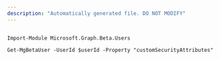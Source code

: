 ```yaml
---
description: "Automatically generated file. DO NOT MODIFY"
---
```


```powershellv2

Import-Module Microsoft.Graph.Beta.Users

Get-MgBetaUser -UserId $userId -Property "customSecurityAttributes" 

```